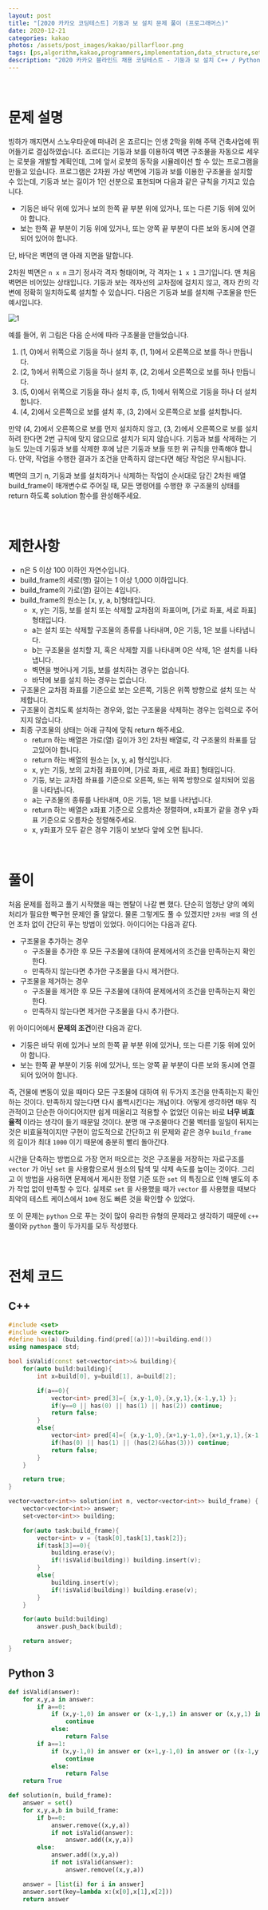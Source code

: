 ```yaml
---
layout: post
title: "[2020 카카오 코딩테스트] 기둥과 보 설치 문제 풀이 (프로그래머스)"
date: 2020-12-21
categories: kakao
photos: /assets/post_images/kakao/pillarfloor.png
tags: [ps,algorithm,kakao,programmers,implementation,data_structure,set,c++,python]
description: "2020 카카오 블라인드 채용 코딩테스트 - 기둥과 보 설치 C++ / Python 간단 풀이 (프로그래머스)"
---
```


<br>

# 문제 설명

빙하가 깨지면서 스노우타운에 떠내려 온 죠르디는 인생 2막을 위해 주택 건축사업에 뛰어들기로 결심하였습니다. 죠르디는 기둥과 보를 이용하여 벽면 구조물을 자동으로 세우는 로봇을 개발할 계획인데, 그에 앞서 로봇의 동작을 시뮬레이션 할 수 있는 프로그램을 만들고 있습니다.
프로그램은 2차원 가상 벽면에 기둥과 보를 이용한 구조물을 설치할 수 있는데, 기둥과 보는 길이가 1인 선분으로 표현되며 다음과 같은 규칙을 가지고 있습니다.

- 기둥은 바닥 위에 있거나 보의 한쪽 끝 부분 위에 있거나, 또는 다른 기둥 위에 있어야 합니다.
- 보는 한쪽 끝 부분이 기둥 위에 있거나, 또는 양쪽 끝 부분이 다른 보와 동시에 연결되어 있어야 합니다.
  
단, 바닥은 벽면의 맨 아래 지면을 말합니다.

2차원 벽면은 `n x n` 크기 정사각 격자 형태이며, 각 격자는 `1 x 1` 크기입니다. 맨 처음 벽면은 비어있는 상태입니다. 기둥과 보는 격자선의 교차점에 걸치지 않고, 격자 칸의 각 변에 정확히 일치하도록 설치할 수 있습니다. 다음은 기둥과 보를 설치해 구조물을 만든 예시입니다.

![1](https://grepp-programmers.s3.amazonaws.com/files/production/c453630fa0/834b86e5-6fd0-4d3c-8023-7f853ea4301f.jpg)

예를 들어, 위 그림은 다음 순서에 따라 구조물을 만들었습니다.

1. (1, 0)에서 위쪽으로 기둥을 하나 설치 후, (1, 1)에서 오른쪽으로 보를 하나 만듭니다.
2. (2, 1)에서 위쪽으로 기둥을 하나 설치 후, (2, 2)에서 오른쪽으로 보를 하나 만듭니다.
3. (5, 0)에서 위쪽으로 기둥을 하나 설치 후, (5, 1)에서 위쪽으로 기둥을 하나 더 설치합니다.
4. (4, 2)에서 오른쪽으로 보를 설치 후, (3, 2)에서 오른쪽으로 보를 설치합니다.

만약 (4, 2)에서 오른쪽으로 보를 먼저 설치하지 않고, (3, 2)에서 오른쪽으로 보를 설치하려 한다면 2번 규칙에 맞지 않으므로 설치가 되지 않습니다. 기둥과 보를 삭제하는 기능도 있는데 기둥과 보를 삭제한 후에 남은 기둥과 보들 또한 위 규칙을 만족해야 합니다. 만약, 작업을 수행한 결과가 조건을 만족하지 않는다면 해당 작업은 무시됩니다.

벽면의 크기 n, 기둥과 보를 설치하거나 삭제하는 작업이 순서대로 담긴 2차원 배열 build_frame이 매개변수로 주어질 때, 모든 명령어를 수행한 후 구조물의 상태를 return 하도록 solution 함수를 완성해주세요.

<br>

# 제한사항

- n은 5 이상 100 이하인 자연수입니다.
- build_frame의 세로(행) 길이는 1 이상 1,000 이하입니다.
- build_frame의 가로(열) 길이는 4입니다.
- build_frame의 원소는 [x, y, a, b]형태입니다.
    - x, y는 기둥, 보를 설치 또는 삭제할 교차점의 좌표이며, [가로 좌표, 세로 좌표] 형태입니다.
    - a는 설치 또는 삭제할 구조물의 종류를 나타내며, 0은 기둥, 1은 보를 나타냅니다.
    - b는 구조물을 설치할 지, 혹은 삭제할 지를 나타내며 0은 삭제, 1은 설치를 나타냅니다.
    - 벽면을 벗어나게 기둥, 보를 설치하는 경우는 없습니다.
    - 바닥에 보를 설치 하는 경우는 없습니다.
- 구조물은 교차점 좌표를 기준으로 보는 오른쪽, 기둥은 위쪽 방향으로 설치 또는 삭제합니다.
- 구조물이 겹치도록 설치하는 경우와, 없는 구조물을 삭제하는 경우는 입력으로 주어지지 않습니다.
- 최종 구조물의 상태는 아래 규칙에 맞춰 return 해주세요.
    - return 하는 배열은 가로(열) 길이가 3인 2차원 배열로, 각 구조물의 좌표를 담고있어야 합니다.
    - return 하는 배열의 원소는 [x, y, a] 형식입니다.
    - x, y는 기둥, 보의 교차점 좌표이며, [가로 좌표, 세로 좌표] 형태입니다.
    - 기둥, 보는 교차점 좌표를 기준으로 오른쪽, 또는 위쪽 방향으로 설치되어 있음을 나타냅니다.
    - a는 구조물의 종류를 나타내며, 0은 기둥, 1은 보를 나타냅니다.
    - return 하는 배열은 x좌표 기준으로 오름차순 정렬하며, x좌표가 같을 경우 y좌표 기준으로 오름차순 정렬해주세요.
    - x, y좌표가 모두 같은 경우 기둥이 보보다 앞에 오면 됩니다.

<br>

# 풀이

처음 문제를 접하고 풀기 시작했을 때는 멘탈이 나갈 뻔 했다. 단순히 엄청난 양의 예외 처리가 필요한 빡구현 문제인 줄 알았다. 물론 그렇게도 풀 수 있겠지만 `2차원 배열` 의 선언 조차 없이 간단히 푸는 방법이 있었다. 아이디어는 다음과 같다.

- 구조물을 추가하는 경우
    - 구조물을 추가한 후 모든 구조물에 대하여 문제에서의 조건을 만족하는지 확인한다.
    - 만족하지 않는다면 추가한 구조물을 다시 제거한다.
- 구조물을 제거하는 경우
    - 구조물을 제거한 후 모든 구조물에 대하여 문제에서의 조건을 만족하는지 확인한다.
    - 만족하지 않는다면 제거한 구조물을 다시 추가한다.

위 아이디어에서 **문제의 조건**이란 다음과 같다.

- 기둥은 바닥 위에 있거나 보의 한쪽 끝 부분 위에 있거나, 또는 다른 기둥 위에 있어야 합니다.
- 보는 한쪽 끝 부분이 기둥 위에 있거나, 또는 양쪽 끝 부분이 다른 보와 동시에 연결되어 있어야 합니다.

즉, 건물에 변동이 있을 때마다 모든 구조물에 대하여 위 두가지 조건을 만족하는지 확인하는 것이다. 만족하지 않는다면 다시 롤백시킨다는 개념이다. 어떻게 생각하면 매우 직관적이고 단순한 아이디어지만 쉽게 떠올리고 적용할 수 없었던 이유는 바로 **너무 비효율적** 이라는 생각이 들기 때문일 것이다. 분명 매 구조물마다 건물 벡터를 일일이 뒤지는 것은 비효율적이지만 구현이 압도적으로 간단하고 위 문제와 같은 경우 `build_frame` 의 길이가 최대 `1000` 이기 때문에 충분히 빨리 돌아간다.

시간을 단축하는 방법으로 가장 먼저 떠오르는 것은 구조물을 저장하는 자료구조를 `vector` 가 아닌 `set` 을 사용함으로서 원소의 탐색 및 삭제 속도를 높이는 것이다. 그리고 이 방법을 사용하면 문제에서 제시한 정렬 기준 또한 `set` 의 특징으로 인해 별도의 추가 작업 없이 만족할 수 있다. 실제로 `set` 을 사용했을 때가 `vector` 를 사용했을 때보다 최악의 테스트 케이스에서 `10배` 정도 빠른 것을 확인할 수 있었다.

또 이 문제는 `python` 으로 푸는 것이 많이 유리한 유형의 문제라고 생각하기 때문에 `c++` 풀이와 `python` 풀이 두가지를 모두 작성했다.

<br>

# 전체 코드

## C++

```c++
#include <set>
#include <vector>
#define has(a) (building.find(pred[(a)])!=building.end())
using namespace std;

bool isValid(const set<vector<int>>& building){
	for(auto build:building){
		int x=build[0], y=build[1], a=build[2];

		if(a==0){
			vector<int> pred[3]={ {x,y-1,0},{x,y,1},{x-1,y,1} };
			if(y==0 || has(0) || has(1) || has(2)) continue;
			return false;
		}
		else{
			vector<int> pred[4]={ {x,y-1,0},{x+1,y-1,0},{x+1,y,1},{x-1,y,1} };
			if(has(0) || has(1) || (has(2)&&has(3))) continue;
			return false;
		}
	}

	return true;
}

vector<vector<int>> solution(int n, vector<vector<int>> build_frame) {
	vector<vector<int>> answer;
    set<vector<int>> building;

	for(auto task:build_frame){
		vector<int> v = {task[0],task[1],task[2]};
		if(task[3]==0){
			building.erase(v);
			if(!isValid(building)) building.insert(v);
		}
		else{
			building.insert(v);
			if(!isValid(building)) building.erase(v);
		}
	}

	for(auto build:building)
		answer.push_back(build);

    return answer;
}
```

## Python 3

```python
def isValid(answer):
    for x,y,a in answer:
        if a==0:
            if (x,y-1,0) in answer or (x-1,y,1) in answer or (x,y,1) in answer or y==0:
                continue
            else:
                return False
        if a==1:
            if (x,y-1,0) in answer or (x+1,y-1,0) in answer or ((x-1,y,1) in answer and (x+1,y,1) in answer):
                continue
            else:
                return False
    return True

def solution(n, build_frame):
    answer = set()
    for x,y,a,b in build_frame:
        if b==0:
            answer.remove((x,y,a))
            if not isValid(answer):
                answer.add((x,y,a))
        else:
            answer.add((x,y,a))
            if not isValid(answer):
                answer.remove((x,y,a))

    answer = [list(i) for i in answer]
    answer.sort(key=lambda x:(x[0],x[1],x[2]))
    return answer
```



